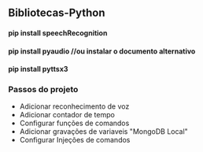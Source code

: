 ## Bibliotecas-Python
#### pip install speechRecognition
#### pip install pyaudio //ou instalar o documento alternativo
#### pip install pyttsx3

### Passos do projeto
- Adicionar reconhecimento de voz
- Adicionar contador de tempo
- Configurar funções de comandos
- Adicionar gravações de variaveis "MongoDB Local"
- Configurar Injeções de comandos
